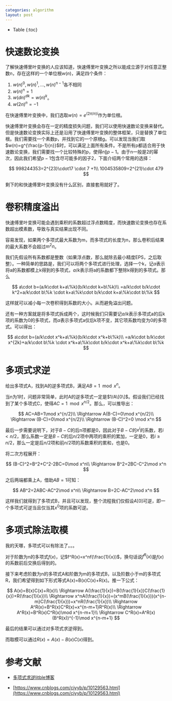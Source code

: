 ```yaml
---
categories: algorithm
layout: post
---
```


- Table
{:toc}
# 快速数论变换

了解快速傅里叶变换的人应该知道，快速傅里叶变换之所以能成立源于对任意正整数n，存在这样的一个单位根$w(n)$，满足四个条件：

1. $w(n)^0,w(n)^1, \ldots, w(n)^{n-1}$各不相同
2. $w(n)^n = 1$
3. $w(dn)^{dk}=w(n)^k$。
4. $w(2n)^n=-1$

在快速傅里叶变换中，我们选取$w(n)=e^{(2\pi /n)i}$作为单位根。

快速傅里叶变换会存在一定的精度损失问题，我们可以使用快速数论变换来替代。但是快速数论变换实际上还是沿用了快速傅里叶变换的整体框架，只是替换了单位根。我们需要找一个素数p，并找到它的一个原根g。可以发现当我们取$w(n)=g^{\frac{p-1}{n}}$时，可以满足上面所有条件。不是所有p都适合用于快速数论变换，我们需要找一个比较特殊的p，使得$n\|p-1$。由于n一般是2的幂次，因此我们希望$p-1$包含尽可能多的因子2，下面介绍两个常用的选择：


$$
998244353=2^{23}\cdot17 \cdot 7 +1\\
1004535809=2^{21}\cdot 479
$$

剩下的和快速傅里叶变换没有什么区别，直接套用就好了。

# 卷积精度溢出

快速傅里叶变换可能会遇到乘积的系数超过浮点数精度，而快速数论变换也存在系数超出模素数，导致与真实结果出现不同。

容易发现，如果两个多项式最大系数为m，而多项式的长度为n，那么卷积后结果的最大系数不会超过$m^2n$。

我们先假设所有系数都是整数（如果浮点数，那么就除去最小精度EPS，之后取整）。一种简单的思路是，我们可以将两个多项式进行处理，选择一个k，记$a%k$表示将a的系数都模上k得到的多项式，$a/k$表示将a的系数都下整除k得到的多项式。那么



$$
a\cdot b=(a/k\cdot k+a\%k)(b/k\cdot k+b\%k)\\
=a/k\cdot b/k\cdot k^2+a/k\cdot b\%k \cdot k+a\%k\cdot b/k\cdot k+a\%k\cdot b\%k
$$


这样就可以减小每一次卷积得到系数的大小。从而避免溢出问题。

还有一种方案就是将多项式拆成两个，这时候我们只需要记$a/k$表示多项式a的后k项的系数为0的多项式，而$a%k$表示多项式a仅后k项不变，其它项系数均变为0的多项式。可以得出：


$$
a\cdot b=(a/k\cdot x^k+a\%k)(b/k\cdot x^k+b\%k)\\
=a/k\cdot b/k\cdot x^{2k}+a/k\cdot b\%k \cdot x^k+a\%k\cdot b/k\cdot x^k+a\%k\cdot b\%k
$$


# 多项式求逆

给出多项式A，找到A的逆多项式B，满足$AB=1\mod x^n$。

当n为1时，问题非常简单，此时A的逆多项式一定是$1/A\[0\]$。假设我们已经找到了某个多项式C，使得$AC=1\mod x^{n/2}$。那么，可以推导出：


$$
AC=AB=1\mod x^{n/2}\\
\Rightarrow A(B-C)=0\mod x^{n/2}\\
\Rightarrow (B-C)=0\mod x^{n/2}\\
\Rightarrow (B-C)^2=0 \mod x^n
$$


最后一步需要说明下，对于$B-C$的后n项都是0，因此对于$B-C$的$x^i$的系数，若$i<n/2$，那么系数一定是$B-C$的后$n/2$项中两项的乘积的累加，一定是0，若$i\geq n/2$，那么一定是后$n/2$项和前$n/2$项的系数乘积的累和，也是0。

将二次方程展开：


$$
(B-C)^2=B^2+C^2-2BC=0\mod x^n\\
\Rightarrow B^2=2BC-C^2\mod x^n
$$


之后两端都乘上A，借助$AB=1$可知：


$$
AB^2=2ABC-AC^2\mod x^n\\
\Rightarrow B=2C-AC^2\mod x^n
$$


这样我们就得到了多项式B，并且可以发现，整个流程我们仅假设$A[0]$可逆，即一个多项式可逆当且仅当其$x^0$项的系数可逆。

# 多项式除法取模

我的天哪，多项式可以有除法了。。。

对于阶数为n的多项式$f(x)$，记$f^R(x)=x^nf(\frac{1}{x})$，换句话说$f^R(x)$是$f(x)$的系数前后交换后得到的。

接下来考虑阶数为n的多项式A和阶数为m的多项式B，以及阶数小于m的多项式R，我们希望得到如下形式等式A(x)=B(x)C(x)+R(x)。推一下公式：



$$
A(x)=B(x)C(x)+R(x)\\
\Rightarrow A(\frac{1}{x})=B(\frac{1}{x})C(\frac{1}{x})+R(\frac{1}{x})\\
\Rightarrow x^nA(\frac{1}{x})=(x^mB(\frac{1}{x}))(x^{n-m}C(\frac{1}{x}))+x^nR(\frac{1}{x})\\
\Rightarrow A^R(x)=B^R(x)C^R(x)+x^{n-m+1}R^R(x)\\
\Rightarrow A^R(x)=B^R(x)C^R(x)\mod x^{n-m+1}\\
\Rightarrow C^R(x)=A^R(x)(B^R(x))^{-1}\mod x^{n-m+1}
$$



最后的结果可以通过对多项式求逆得到。

而取模可以通过$R(x)=A(x)-B(x)C(x)$得到。



# 参考文献

- [多项式求逆litble博客](https://blog.csdn.net/litble/article/details/79828428)

- [https://www.cnblogs.com/cjyyb/p/10129563.html](https://www.cnblogs.com/cjyyb/p/10129563.html)